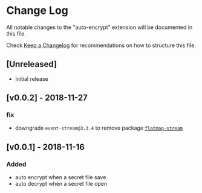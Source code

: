 # Change Log
All notable changes to the "auto-encrypt" extension will be documented in this file.

Check [Keep a Changelog](http://keepachangelog.com/) for recommendations on how to structure this file.

## [Unreleased]
- Initial release

## [v0.0.2] - 2018-11-27
### fix

- downgrade `event-stream@3.3.4` to remove package [`flatmap-stream`](https://github.com/dominictarr/event-stream/issues/116)

## [v0.0.1] - 2018-11-16

### Added
- auto encrypt when a secret file save
- auto decrypt when a secret file open